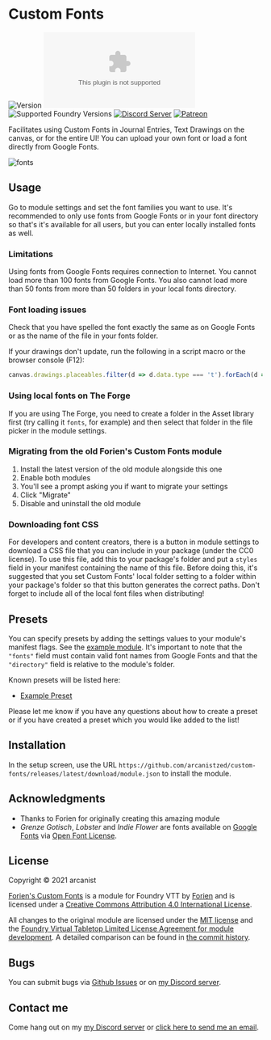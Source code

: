 # Custom Fonts

![Version](https://img.shields.io/github/v/tag/arcanistzed/custom-fonts?label=Version&style=flat-square&color=2577a1) ![Latest Release Download Count](https://img.shields.io/github/downloads/arcanistzed/custom-fonts/latest/module.zip?label=Downloads&style=flat-square&color=9b43a8) ![Supported Foundry Versions](https://img.shields.io/endpoint?url=https://foundryshields.com/version?url=https://raw.githubusercontent.com/arcanistzed/custom-fonts/main/module.json&style=flat-square&color=ff6400) [![Discord Server](https://img.shields.io/badge/-Discord-%232c2f33?style=flat-square&logo=discord)](https://discord.gg/AAkZWWqVav) [![Patreon](https://img.shields.io/badge/-Patreon-%23141518?style=flat-square&logo=patreon)](https://www.patreon.com/bePatron?u=15896855)

Facilitates using Custom Fonts in Journal Entries, Text Drawings on the canvas, or for the entire UI! You can upload your own font or load a font directly from Google Fonts.

![fonts](https://i.gyazo.com/32fe907375b3993d05a204b4f521aac5.png)

## Usage

Go to module settings and set the font families you want to use. It's recommended to only use fonts from Google Fonts or in your font directory so that's it's available for all users, but you can enter locally installed fonts as well.

### Limitations

Using fonts from Google Fonts requires connection to Internet. You cannot load more than 100 fonts from Google Fonts.
You also cannot load more than 50 fonts from more than 50 folders in your local fonts directory.

### Font loading issues

Check that you have spelled the font exactly the same as on Google Fonts or as the name of the file in your fonts folder.

If your drawings don't update, run the following in a script macro or the browser console (F12):

```js
canvas.drawings.placeables.filter(d => d.data.type === 't').forEach(d => d.draw());
```

### Using local fonts on The Forge

If you are using The Forge, you need to create a folder in the Asset library first (try calling it `fonts`, for example) and then select that folder in the file picker in the module settings.

### Migrating from the old Forien's Custom Fonts module

1. Install the latest version of the old module alongside this one
2. Enable both modules
3. You'll see a prompt asking you if want to migrate your settings
4. Click "Migrate"
5. Disable and uninstall the old module

### Downloading font CSS

For developers and content creators, there is a button in module settings to download a CSS file that you can include in your package (under the CC0 license).
To use this file, add this to your package's folder and put a `styles` field in your manifest containing the name of this file. Before doing  this, it's suggested that you set Custom Fonts' local folder setting to a folder within your package's folder so that this button generates the correct paths. Don't forget to include all of the local font files when distributing!

## Presets

You can specify presets by adding the settings values to your module's manifest flags. See the [example module](https://github.com/arcanistzed/custom-fonts-example-preset). It's important to note that the `"fonts"` field must contain valid font names from Google Fonts and that the `"directory"` field is relative to the module's folder.

Known presets will be listed here:

- [Example Preset](https://foundryvtt.com/packages/custom-fonts-example-preset)

Please let me know if you have any questions about how to create a preset or if you have created a preset which you would like added to the list!

## Installation

In the setup screen, use the URL `https://github.com/arcanistzed/custom-fonts/releases/latest/download/module.json` to install the module.

## Acknowledgments

* Thanks to Forien for originally creating this amazing module
* *Grenze Gotisch*, *Lobster* and *Indie Flower* are fonts available on [Google Fonts](https://fonts.google.com/) via [Open Font License](https://scripts.sil.org/cms/scripts/page.php?site_id=nrsi&id=OFL).

## License

Copyright © 2021 arcanist

[Forien's Custom Fonts](https://github.com/Forien/foundryvtt-forien-custom-fonts) is a module for Foundry VTT by [Forien](https://www.patreon.com/forien) and is licensed under a [Creative Commons Attribution 4.0 International License](http://creativecommons.org/licenses/by/4.0/).

All changes to the original module are licensed under the [MIT license](LICENSE) and the [Foundry Virtual Tabletop Limited License Agreement for module development](https://foundryvtt.com/article/license/). A detailed comparison can be found in [the commit history](https://github.com/arcanistzed/custom-fonts/compare/36b76f1cdd679c8b72519d03435b2a29013d5e84...main).

## Bugs

You can submit bugs via [Github Issues](https://github.com/arcanistzed/custom-fonts/issues/new/choose) or on [my Discord server](https://discord.gg/AAkZWWqVav).

## Contact me

Come hang out on my [my Discord server](https://discord.gg/AAkZWWqVav) or [click here to send me an email](mailto:arcanistzed@gmail.com?subject=custom-fonts%20module%20for%20Foundry%20VTT).
